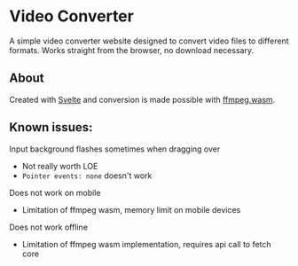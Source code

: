 # Video Converter

A simple video converter website designed to convert video files to different formats. Works straight from the browser, no download necessary.

## About

Created with [Svelte](https://github.com/sveltejs/svelte) and conversion is made possible with [ffmpeg.wasm](https://github.com/ffmpegwasm/ffmpeg.wasm).

## Known issues:

Input background flashes sometimes when dragging over

- Not really worth LOE
- `Pointer events: none` doesn't work

Does not work on mobile

- Limitation of ffmpeg wasm, memory limit on mobile devices

Does not work offline

- Limitation of ffmpeg wasm implementation, requires api call to fetch core

